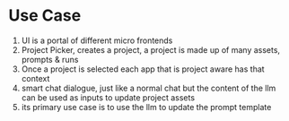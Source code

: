 # Use Case

1. UI is a portal of different micro frontends
2. Project Picker, creates a project, a project is made up of many assets, prompts & runs
3. Once a project is selected each app that is project aware has that context
4. smart chat dialogue, just like a normal chat but the content of the llm can be used as inputs to update project assets
5. its primary use case is to use the llm to update the prompt template 